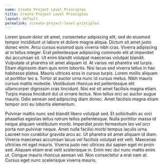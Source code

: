 ```yaml
---
name: Create Project Level Principles
title: Create Project Level Principles
layout: default
permalink: /create-project-level-principles
---
```


Lorem ipsum dolor sit amet, consectetur adipiscing elit, sed do eiusmod tempor incididunt ut labore et dolore magna aliqua. Dictum sit amet justo donec enim. Arcu cursus euismod quis viverra nibh cras. Viverra adipiscing at in tellus integer. Erat pellentesque adipiscing commodo elit at imperdiet dui accumsan sit. Ut enim blandit volutpat maecenas volutpat blandit. Vulputate ut pharetra sit amet aliquam id. At varius vel pharetra vel turpis. Etiam dignissim diam quis enim lobortis. Nisi lacus sed viverra tellus in hac habitasse platea. Mauris ultrices eros in cursus turpis. Lorem mollis aliquam ut porttitor leo a. Tortor at auctor urna nunc id cursus metus. Nibh mauris cursus mattis molestie. Vestibulum rhoncus est pellentesque elit ullamcorper dignissim cras tincidunt. Nisi est sit amet facilisis magna etiam. Turpis massa tincidunt dui ut ornare lectus. Non tellus orci ac auctor augue mauris. Odio aenean sed adipiscing diam donec. Amet facilisis magna etiam tempor orci eu lobortis elementum.

Pulvinar mattis nunc sed blandit libero volutpat sed. Et sollicitudin ac orci phasellus egestas tellus rutrum tellus pellentesque. Nulla porttitor massa id neque aliquam vestibulum morbi. Imperdiet proin fermentum leo vel orci porta non pulvinar neque. Amet nulla facilisi morbi tempus iaculis urna. Laoreet non curabitur gravida arcu ac. Ut pharetra sit amet aliquam id diam. Viverra maecenas accumsan lacus vel facilisis volutpat est velit. Maecenas ultricies mi eget mauris. Viverra justo nec ultrices dui sapien eget mi proin sed. Aliquam etiam erat velit scelerisque in. Enim nec dui nunc mattis enim ut. Congue mauris rhoncus aenean vel. Non consectetur a erat nam at. Cursus eget nunc scelerisque viverra mauris.
